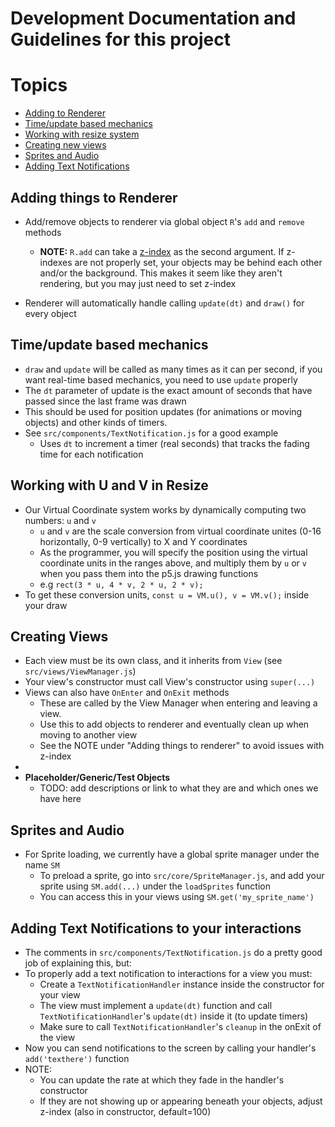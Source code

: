# Development Documentation and Guidelines for this project

# Topics
- [Adding to Renderer](#adding-things-to-renderer)
- [Time/update based mechanics](#timeupdate-based-mechanics)
- [Working with resize system](#working-with-u-and-v-in-resize)
- [Creating new views](#creating-views)
- [Sprites and Audio](#sprites-and-audio)
- [Adding Text Notifications](#adding-text-notifications-to-your-interactions)


## Adding things to Renderer
- Add/remove objects to renderer via global object `R`'s `add` and `remove` methods
    - <b>NOTE:</b> `R.add` can take a [z-index](https://developer.mozilla.org/en-US/docs/Web/CSS/z-index) as the second argument. If z-indexes are not properly set, your objects may be behind each other and/or the background. This makes it seem like they aren't rendering, but you may just need to set z-index

- Renderer will automatically handle calling `update(dt)` and `draw()` for every object

## Time/update based mechanics
- `draw` and `update` will be called as many times as it can per second, if you want real-time based mechanics, you need to use `update` properly
- The `dt` parameter of update is the exact amount of seconds that have passed since the last frame was drawn
- This should be used for position updates (for animations or moving objects) and other kinds of timers.
- See `src/components/TextNotification.js` for a good example
    - Uses `dt` to increment a timer (real seconds) that tracks the fading time for each notification

## Working with U and V in Resize
- Our Virtual Coordinate system works by dynamically computing two numbers: `u` and `v`
    - `u` and `v` are the scale conversion from virtual coordinate unites (0-16 horizontally, 0-9 vertically) to X and Y coordinates
    - As the programmer, you will specify the position using the virtual coordinate units in the ranges above, and multiply them by `u` or `v` when you pass them into the p5.js drawing functions
    - e.g `rect(3 * u, 4 * v, 2 * u, 2 * v);`
- To get these conversion units, `const u = VM.u(), v = VM.v();` inside your draw

## Creating Views
- Each view must be its own class, and it inherits from `View` (see `src/views/ViewManager.js`)
- Your view's constructor must call View's constructor using `super(...)`
- Views can also have `OnEnter` and `OnExit` methods
    - These are called by the View Manager when entering and leaving a view.
    - Use this to add objects to renderer and eventually clean up when moving to another view 
    - See the NOTE under "Adding things to renderer" to avoid issues with z-index
- 
- <b>Placeholder/Generic/Test Objects</b>
    - TODO: add descriptions or link to what they are and which ones we have here

## Sprites and Audio
- For Sprite loading, we currently have a global sprite manager under the name `SM`
    - To preload a sprite, go into `src/core/SpriteManager.js`, and add your sprite using `SM.add(...)` under the `loadSprites` function
    - You can access this in your views using `SM.get('my_sprite_name')`


## Adding Text Notifications to your interactions
- The comments in `src/components/TextNotification.js` do a pretty good job of explaining this, but:
- To properly add a text notification to interactions for a view you must:
    - Create a `TextNotificationHandler` instance inside the constructor for your view
    - The view must implement a `update(dt)` function and call `TextNotificationHandler`'s `update(dt)` inside it (to update timers)
    - Make sure to call `TextNotificationHandler`'s `cleanup` in the onExit of the view
- Now you can send notifications to the screen by calling your handler's `add('texthere')` function 
- NOTE:
    - You can update the rate at which they fade in the handler's constructor
    - If they are not showing up or appearing beneath your objects, adjust z-index (also in constructor, default=100)
